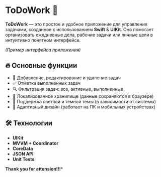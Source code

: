 # ToDoWork 🚀

**ToDoWork** — это простое и удобное приложение для управления задачами, созданное с использованием **Swift** & **UIKit**. Оно помогает организовать ежедневные дела, рабочие задачи или личные цели в интуитивно понятном интерфейсе.


*(Пример интерфейса приложения)*

## 🔥 Основные функции
- 📝 Добавление, редактирование и удаление задач
- ✅ Отметка выполненных задач
- 🔍 Фильтрация задач: все, активные, выполненные
- 📂 Локализованное хранилище (данные сохраняются в браузере)
- 🌙 Поддержка светлой и темной темы (в зависимости от системы)
- 📱 Адаптивный дизайн (работает на ПК и мобильных устройствах)

## 🛠 Технологии
- **UIKit**
- **MVVM + Coordinator**
- **CoreData**
- **JSON API**
- **Unit Tests**


**Thank you for attension!!!***
